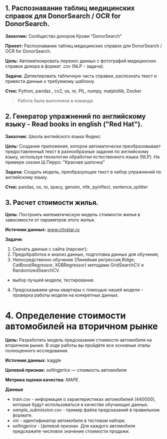 ## 1. Распознавание таблиц медицинских справок для DonorSearch / OCR for DonorSearch.

**Заказчик:** Сообщество доноров Крови "DonorSearch"

**Проект:** Распознавание таблиц медицинских справок для DonorSearch / OCR for DonorSearch.

**Цель:** Автоматизировать перенос данных с фотографий медицинских справок донора в формат .csv (NLP - задача).

**Задача:** Детектировать табличную часть справки, распознать текст и привести данные к требуемому шаблону.

**Стек:** Python, pandas , cv2, os, re, PIL, numpy, matplotlib, Docker

>Работа была выполнена в команде.

## 2. Генератор упражнений по английскому языку - Read books in english ("Red Hat").
**Заказчик:** Школа английского языка Яндекс

**Цель:** Создание приложения, которое автоматически преобразовывает предоставленный текст в разнообразные задания по английскому языку, используя технологии обработки естественного языка (NLP).
На примере сказки Ш.Перро: "Красная шапочка"

**Задача:** Создать модель, преобразующее текст в набор упражнений по английскому языку.

**Стек:** pandas, os, re, spacy, gensim, nltk, pyinflect, sentence_splitter

## 3. Расчет стоимости жилья. 
**Цель:** Построить математическую модель стоимости жилья в зависимости от параметров этого жилья.

**Источник данных:** www.citystar.ru

**Задачи:**
1. Скачать данные с сайта (парсинг);
2. Предобработка и анализ данных, подготовка данных для обучения;
3. Непосредственно обучение (Линейная регрессия,Ridge; CatBoostRegressor, XGBRegressor) методами GridSearchCV и RandomizedSearchCV.
- выбор лучшей модели, тестирование.
4. Предсказываем цены квартиры с помощью нашей модели - проверка работы модели на конкретных данных.

# **4. Определение стоимости автомобилей на вторичном рынке**

**Цель:** Разработать модель предсказания стоимости автомобиля на вторичном рынке. В ходе работы вы пройдёте все основные этапы полноценного исследования.

**Источник данных:** kaggle

**Целевой признак:** *sellingprice* — стоимость автомобиля

**Метрика оценки качества:** *MAPE*.

**Данные**
- *train.csv* - информация о характеристиках автомобилей (440000), которые будут использоваться в качестве обучающих данных.
- *sample_submission.csv* - пример файла предсказаний в правильном формате.
- *vin* - идентификатор автомобиля в тестовом наборе.
- *sellingprice* - Целевой признак. Для каждого автомобиля предскажите числовое значение стоимости продажи.
